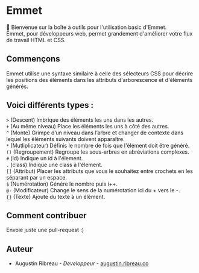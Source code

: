 # Emmet

:wave: Bienvenue sur la boîte à outils pour l'utilisation basic d'Emmet. <br>
Emmet, pour développeurs web, permet grandement d'améliorer votre flux de travail HTML et CSS.

## Commençons

Emmet utilise une syntaxe similaire à celle des sélecteurs CSS pour décrire les positions des éléments dans les attributs d'arborescence et d'éléments générés.

## Voici différents types :

`>` (Descent) Imbrique des éléments les uns dans les autres.<br>
`+` (Au même niveau) Place les éléments les uns à côté des autres.<br>
`^` (Monte) Grimpe d’un niveau dans l’arbre et changer de contexte dans lequel les éléments suivants doivent apparaître.<br>
`*` (Mutliplicateur) Définis le nombre de fois que l'élément doit être généré.<br>
`()` (Regroupement) Regroupe les sous-arbres en abréviations complexes. <br>
`#` (id) Indique un id à l'élement. <br>
`.` (class) Indique une class à l'élement. <br>
`[]` (Attribut) Placer les attributs que vous le souhaitez entre crochets en les séparant par un espace. <br>
`$` (Numérotation) Génére le nombre puis i++.<br>
`@-` (Modificateur) Change le sens de la numérotation ici du + vers le -.<br>
`{}` (Texte) Ajoute du texte à un élément. <br>


## Comment contribuer
Envoie juste une pull-request :)

## Auteur
- Augustin Ribreau - <i>Developpeur</i> - <a href="https://augustin.ribreau.co/" target="_blank">augustin.ribreau.co</a>
